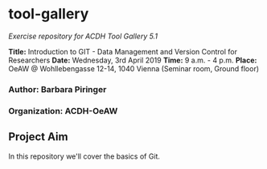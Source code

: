 # tool-gallery
*Exercise repository for ACDH Tool Gallery 5.1*

**Title:**  Introduction to GIT - Data Management and Version Control for Researchers
**Date:**   Wednesday, 3rd April 2019
**Time:**   9 a.m. - 4 p.m.
**Place:**  OeAW @ Wohllebengasse 12-14, 1040 Vienna (Seminar room, Ground floor)

### Author: Barbara Piringer
### Organization: ACDH-OeAW

## Project Aim
In this repository we'll cover the basics of Git.
